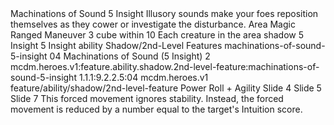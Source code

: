 <ability>
  <name>Machinations of Sound</name>
  <cost>5 Insight</cost>
  <flavor>Illusory sounds make your foes reposition themselves as they cower or investigate the disturbance.</flavor>
  <keywords>
    <keyword>Area</keyword>
    <keyword>Magic</keyword>
    <keyword>Ranged</keyword>
  </keywords>
  <type>Maneuver</type>
  <distance>3 cube within 10</distance>
  <target>Each creature in the area</target>
  <metadata>
    <class>shadow</class>
    <cost>5 Insight</cost>
    <cost_amount>5</cost_amount>
    <cost_resource>Insight</cost_resource>
    <feature_type>ability</feature_type>
    <file_dpath>Shadow/2nd-Level Features</file_dpath>
    <item_id>machinations-of-sound-5-insight</item_id>
    <item_index>04</item_index>
    <item_name>Machinations of Sound (5 Insight)</item_name>
    <level>2</level>
    <scc>mcdm.heroes.v1:feature.ability.shadow.2nd-level-feature:machinations-of-sound-5-insight</scc>
    <scdc>1.1.1:9.2.2.5:04</scdc>
    <source>mcdm.heroes.v1</source>
    <type>feature/ability/shadow/2nd-level-feature</type>
  </metadata>
  <effects>
    <effect type="roll">
      <roll>Power Roll + Agility</roll>
      <t1>Slide 4</t1>
      <t2>Slide 5</t2>
      <t3>Slide 7</t3>
    </effect>
    <effect type="mundane">This forced movement ignores stability. Instead, the forced movement is reduced by a number equal to the target&apos;s Intuition score.</effect>
  </effects>
</ability>
